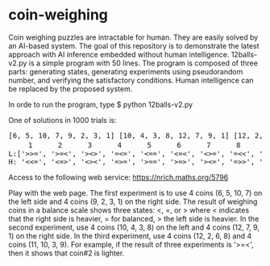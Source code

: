 # coin-weighing
Coin weighing puzzles are intractable for human. They are easily solved by an AI-based system. The goal of this repository is to demonstrate the latest approach with AI inference embedded without human intelligence. 12balls-v2.py is a simple program with 50 lines. The program is composed of three parts: generating states, generating experiments using pseudorandom number, and verifying the satisfactory conditions. Human intelligence can be replaced by the proposed system.

In orde to run the program, type
$ python 12balls-v2.py

One of solutions in 1000 trials is:
<pre>
[6, 5, 10, 7, 9, 2, 3, 1] [10, 4, 3, 8, 12, 7, 9, 1] [12, 2, 6, 8, 11, 10, 3, 9]
　   1      2      3      4      5      6      7      8      9      10     11     12    
L:['>>=', '>=<', '><>', '=<=', '<==', '<=<', '<>=', '=<<', '>>>', '<<>', '==>', '=><', 
H: '<<=', '<=>', '<><', '=>=', '>==', '>=>', '><=', '=>>', '<<<', '>><', '==<', '=<>']
</pre>
Access to the following web service:
https://nrich.maths.org/5796

Play with the web page. The first experiment is to use 4 coins (6, 5, 10, 7) on the left side and 4 coins (9, 2, 3, 1) on the right side.
The result of weighing coins in a balance scale shows three states: <, =, or > where < indicates that the right side is heavier, = for balanced, > the left side is heavier.
In the second experiment, use 4 coins (10, 4, 3, 8) on the left and 4 coins (12, 7, 9, 1) on the right side.
In the third experiment, use 4 coins (12, 2, 6, 8) and 4 coins (11, 10, 3, 9).
For example, if the result of three experiments is '>=<', then it shows that coin#2 is lighter.
